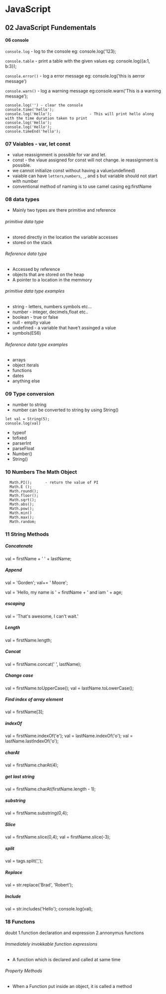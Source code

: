 # JavaScript

## 02 JavaScript Fundementals

#### 06 console
`console.log` - log to the console
 eg: console.log('123);

`console.table` - print a table with the given values
 eg: console.log({a:1, b:3});

`console.error()` - log a error message
 eg: console.log('this is aerror message')

`console.warn()` - log a warning message
 eg:console.warn('This is a warning message');
 
``` 
console.log('') - clear the console
console.time('hello');
console.log('Hello');                 - This will print hello along with the time duration taken to print 
console.log('Hello');
console.log('Hello');
console.timeEnd('hello');
```

### 07 Vaiables - var, let const

* value reassignment is possible for var and let.
* const - the vlaue assigned for const will not change. ie reassignment is possible.
*  we cannot initialize const without having a value(undefined)
* vaiable can have `letters`,`numbers`, `_`, and `$` but variable should not start with number
* conventional method of naming is to use camel casing 
  eg:firstName

### 08 data types
* Mainly two types are there primitive and reference

###### primitive data type
* stored directly in the location the variable accesses
* stored on the stack

###### Reference data type
* Accessed by reference
* objects that are stored on the heap
* A pointer to a location in the memmory        

###### primitive data type examples
 * string - letters, numbers symbols etc...
 * number - integer, decimels,float etc..
 * boolean - true or false
 * null - emplty value
 * undefined - a variable that have't assinged a value
 * symbols(ES6)

###### Reference data type examples
 * arrays
 * object iterals
 * functions
 * dates
 * anything else

### 09 Type conversion
* number to string
* number can be converted to string by using String()
```
let val = String(5);
console.log(val)
```
  * typeof
  * tofixed
  * parserInt
  * parseFloat
  * Number()
  * String()

### 10 Numbers The Math Object
```
  Math.PI();      - return the value of PI
  Math.E ();
  Math.round();
  Math.floor();
  Math.sqrt();
  Math.abs();
  Math.pow();
  Math.min()
  Math.max();
  Math.random;
```

### 11 String Methods
  ##### Concatenate
  val = firstName + ' ' + lastName;


  ##### Append
  val = 'Gorden';
  val+= ' Moore';

  val = 'Hello, my name is ' + firstName + ' and iam ' + age;

  ##### escaping
  val = 'That\'s awesome, I can\'t wait.'

  ##### Length
  val = firstName.length;

  ##### Concat
  val = firstName.concat(' ', lastName);

  ##### Change case
  val = firstName.toUpperCase();
  val = lastName.toLowerCase();

  ##### Find index of array element
  val = firstName[3];

  ##### indexOf
  val = firstName.indexOf('e');
  val = lastName.indexOf('o');
  val = lastName.lastIndexOf('o');

  ##### charAt
  val = firstName.charAt(4);

  ##### get last string
  val = firstName.charAt(firstName.length - 1);

  ##### substring
  val = firstName.substring(0,4);

  ##### Slice
  val = firstName.slice(0,4);
  val = firstName.slice(-3);

  ##### split
  val = tags.split(',');

  ##### Replace
  val = str.replace('Brad', 'Robert');


  ##### Include 
  val = str.includes('Hello');
  console.log(val);

### 18 Functons
doubt
1.function declaration and expression
2.annonymus functions

###### Immediately invokkable function expressions
* A function which is declared and called at same time

###### Property Methods

* When a Function put inside an object, it is called a method
